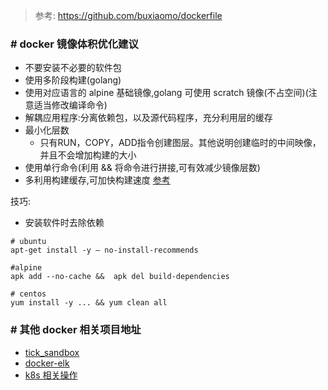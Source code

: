 > 参考: https://github.com/buxiaomo/dockerfile

### # docker 镜像体积优化建议

* 不要安装不必要的软件包
* 使用多阶段构建(golang)
* 使用对应语言的 alpine 基础镜像,golang 可使用 scratch 镜像(不占空间)(注意适当修改编译命令)
* 解耦应用程序:分离依赖包，以及源代码程序，充分利用层的缓存
* 最小化层数
  * 只有RUN，COPY，ADD指令创建图层。其他说明创建临时的中间映像，并且不会增加构建的大小
* 使用单行命令(利用 && 将命令进行拼接,可有效减少镜像层数)
* 多利用构建缓存,可加快构建速度 [参考](https://docs.docker.com/develop/develop-images/dockerfile_best-practices/)

技巧:
* 安装软件时去除依赖
```
# ubuntu
apt-get install -y — no-install-recommends

#alpine
apk add --no-cache &&  apk del build-dependencies

# centos
yum install -y ... && yum clean all

```


### # 其他 docker 相关项目地址

- [tick_sandbox](https://github.com/zhangyouliang/tick_sandbox)
- [docker-elk](https://github.com/deviantony/docker-elk.git)
- [k8s 相关操作](https://gitee.com/whatdy/k8s)
